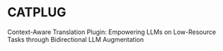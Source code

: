 # CATPLUG
Context-Aware Translation Plugin: Empowering LLMs on Low-Resource Tasks through Bidirectional LLM Augmentation
